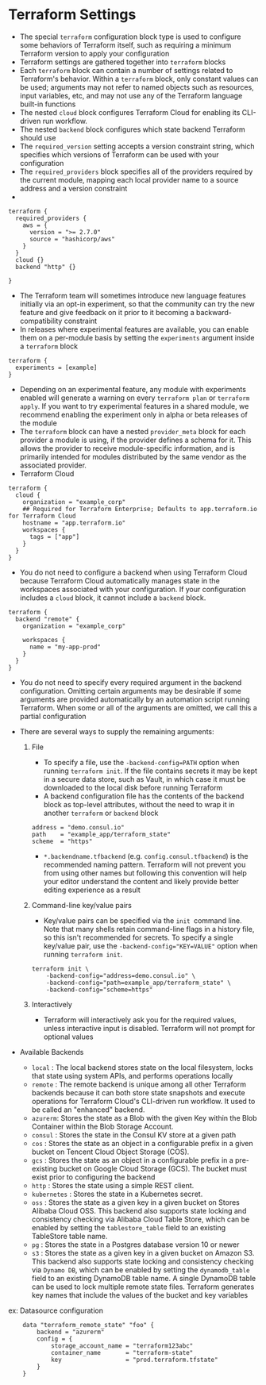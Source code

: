 # Terraform Settings
- The special `terraform` configuration block type is used to configure some behaviors of Terraform itself, such as requiring a minimum Terraform version to apply your configuration
- Terraform settings are gathered together into `terraform` blocks
- Each `terraform` block can contain a number of settings related to Terraform's behavior. Within a `terraform` block, only constant values can be used; arguments may not refer to named objects such as resources, input variables, etc, and may not use any of the Terraform language built-in functions
- The nested `cloud` block configures Terraform Cloud for enabling its CLI-driven run workflow.
- The nested `backend` block configures which state backend Terraform should use
- The `required_version` setting accepts a version constraint string, which specifies which versions of Terraform can be used with your configuration
- The `required_providers` block specifies all of the providers required by the current module, mapping each local provider name to a source address and a version constraint
- 
```
terraform {
  required_providers {
    aws = {
      version = ">= 2.7.0"
      source = "hashicorp/aws"
    }
  }
  cloud {}
  backend "http" {}
  
}
```
- The Terraform team will sometimes introduce new language features initially via an opt-in experiment, so that the community can try the new feature and give feedback on it prior to it becoming a backward-compatibility constraint
- In releases where experimental features are available, you can enable them on a per-module basis by setting the `experiments` argument inside a `terraform` block
```
terraform {
  experiments = [example]
}
```
- Depending on an experimental feature, any module with experiments enabled will generate a warning on every `terraform plan` or `terraform apply`. If you want to try experimental features in a shared module, we recommend enabling the experiment only in alpha or beta releases of the module
- The `terraform` block can have a nested `provider_meta` block for each provider a module is using, if the provider defines a schema for it. This allows the provider to receive module-specific information, and is primarily intended for modules distributed by the same vendor as the associated provider.
- Terraform Cloud
```
terraform {
  cloud {
    organization = "example_corp"
    ## Required for Terraform Enterprise; Defaults to app.terraform.io for Terraform Cloud
    hostname = "app.terraform.io"
    workspaces {
      tags = ["app"]
    }
  }
}
```
- You do not need to configure a backend when using Terraform Cloud because Terraform Cloud automatically manages state in the workspaces associated with your configuration. If your configuration includes a `cloud` block, it cannot include a `backend` block.
```
terraform {
  backend "remote" {
    organization = "example_corp"

    workspaces {
      name = "my-app-prod"
    }
  }
}
```
- You do not need to specify every required argument in the backend configuration. Omitting certain arguments may be desirable if some arguments are provided automatically by an automation script running Terraform. When some or all of the arguments are omitted, we call this a partial configuration
- There are several ways to supply the remaining arguments:
    1. File
        - To specify a file, use the `-backend-config=PATH` option when running `terraform init`. If the file contains secrets it may be kept in a secure data store, such as Vault, in which case it must be downloaded to the local disk before running Terraform
        - A backend configuration file has the contents of the backend block as top-level attributes, without the need to wrap it in another `terraform` or `backend` block
        ```
        address = "demo.consul.io"
        path    = "example_app/terraform_state"
        scheme  = "https"
        ```
        - `*.backendname.tfbackend` (e.g. `config.consul.tfbackend`) is the recommended naming pattern. Terraform will not prevent you from using other names but following this convention will help your editor understand the content and likely provide better editing experience as a result

    2. Command-line key/value pairs
        - Key/value pairs can be specified via the `init `command line. Note that many shells retain command-line flags in a history file, so this isn't recommended for secrets. To specify a single key/value pair, use the `-backend-config="KEY=VALUE"` option when running `terraform init`.
        ```
        terraform init \
            -backend-config="address=demo.consul.io" \
            -backend-config="path=example_app/terraform_state" \
            -backend-config="scheme=https"
        ```
    3. Interactively
        - Terraform will interactively ask you for the required values, unless interactive input is disabled. Terraform will not prompt for optional values

- Available Backends
    - `local`  : The local backend stores state on the local filesystem, locks that state using system APIs, and performs operations locally
    - `remote` : The remote backend is unique among all other Terraform backends because it can both store state snapshots and execute operations for Terraform Cloud's CLI-driven run workflow. It used to be called an "enhanced" backend.
    - `azurerm`: Stores the state as a Blob with the given Key within the Blob Container within the Blob Storage Account.
    - `consul` : Stores the state in the Consul KV store at a given path
    - `cos`    : Stores the state as an object in a configurable prefix in a given bucket on Tencent Cloud Object Storage (COS).
    - `gcs`    : Stores the state as an object in a configurable prefix in a pre-existing bucket on Google Cloud Storage (GCS). The bucket must exist prior to configuring the backend
    - `http`   : Stores the state using a simple REST client.
    - `kubernetes` : Stores the state in a Kubernetes secret.
    - `oss`    : Stores the state as a given key in a given bucket on Stores Alibaba Cloud OSS. This backend also supports state locking and consistency checking via Alibaba Cloud Table Store, which can be enabled by setting the `tablestore_table` field to an existing TableStore table name.
    - `pg`     : Stores the state in a Postgres database version 10 or newer
    - `s3`     : Stores the state as a given key in a given bucket on Amazon S3. This backend also supports state locking and consistency checking via `Dynamo DB`, which can be enabled by setting the `dynamodb_table` field to an existing DynamoDB table name. A single DynamoDB table can be used to lock multiple remote state files. Terraform generates key names that include the values of the bucket and key variables

ex: Datasource configuration
```
    data "terraform_remote_state" "foo" {
        backend = "azurerm"
        config = {
            storage_account_name = "terraform123abc"
            container_name       = "terraform-state"
            key                  = "prod.terraform.tfstate"
        }
    }
```
